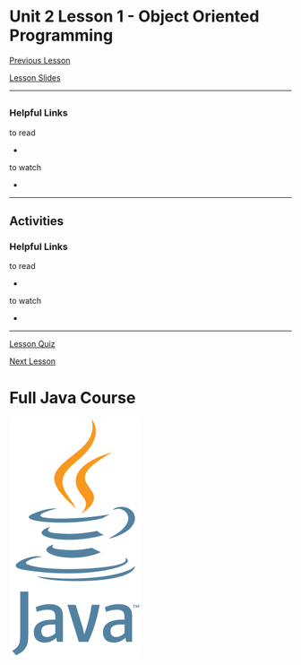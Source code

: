 # Unit 2 Lesson 1 - Object Oriented Programming

[Previous Lesson]()

[Lesson Slides]()

---
##

### Helpful Links

to read

- []()

to watch

- []()

---
## Activities

### Helpful Links

to read

- []()

to watch

- []()

---

[Lesson Quiz]()

[Next Lesson]()

# Full Java Course

<a href="https://github.com/Kevin-Lago/java_full_course">
	<img src="../../java_logo.png" />
</a>

